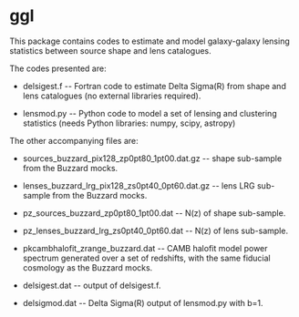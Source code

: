 # ggl
This package contains codes to estimate and model galaxy-galaxy lensing 
statistics between source shape and lens catalogues.

The codes presented are:

* delsigest.f -- Fortran code to estimate Delta Sigma(R) from shape and 
lens catalogues (no external libraries required).

* lensmod.py -- Python code to model a set of lensing and clustering 
statistics (needs Python libraries: numpy, scipy, astropy)

The other accompanying files are:

* sources_buzzard_pix128_zp0pt80_1pt00.dat.gz -- shape sub-sample from 
the Buzzard mocks.

* lenses_buzzard_lrg_pix128_zs0pt40_0pt60.dat.gz -- lens LRG sub-sample 
from the Buzzard mocks.

* pz_sources_buzzard_zp0pt80_1pt00.dat -- N(z) of shape sub-sample.

* pz_lenses_buzzard_lrg_zs0pt40_0pt60.dat -- N(z) of lens sub-sample.

* pkcambhalofit_zrange_buzzard.dat -- CAMB halofit model power spectrum 
generated over a set of redshifts, with the same fiducial cosmology as 
the Buzzard mocks.

* delsigest.dat -- output of delsigest.f.

* delsigmod.dat -- Delta Sigma(R) output of lensmod.py with b=1.
